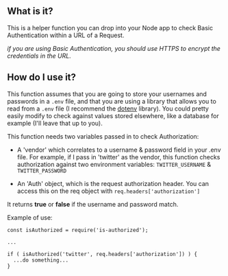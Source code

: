 ## What is it?
This is a helper function you can drop into your Node app to check Basic Authentication within a URL of a Request. 

  *if you are using Basic Authentication, you should use HTTPS to encrypt the credentials in the URL.*

## How do I use it?
This function assumes that you are going to store your usernames and passwords in a `.env` file, and that you are using a library that allows you to read from a `.env` file (I recommend the [dotenv](https://github.com/motdotla/dotenv) library). You could pretty easily modify to check against values stored elsewhere, like a database for example (I'll leave that up to you).

This function needs two variables passed in to check Authorization:

* A 'vendor' which correlates to a username & password field in your .env file. 
For example, if I pass in 'twitter' as the vendor, this function checks authorization against two environment variables: `TWITTER_USERNAME` & `TWITTER_PASSWORD`

* An 'Auth' object, which is the request authorization header. You can access this on the req object with `req.headers['authorization']`


It returns **true** or **false** if the username and password match.

Example of use:

    const isAuthorized = require('is-authorized');
    
    ...
    
    if ( isAuthorized('twitter', req.headers['authorization']) ) {
      ...do something... 
    }

